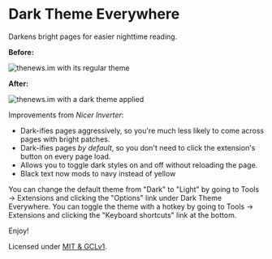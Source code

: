 # Dark Theme Everywhere

Darkens bright pages for easier nighttime reading.

**Before:**

![thenews.im with its regular theme](./before.png)

**After:**

![thenews.im with a dark theme applied](./after.png)

Improvements from _Nicer Inverter_:
 - Dark-ifies pages aggressively, so you're much less likely to come across pages with bright patches.
 - Dark-ifies pages _by default_, so you don't need to click the extension's button on every page load.
 - Allows you to toggle dark styles on and off without reloading the page.
 - Black text now mods to navy instead of yellow

You can change the default theme from "Dark" to "Light" by going to Tools -> Extensions and clicking the "Options" link under Dark Theme Everywhere. You can toggle the theme with a hotkey by going to Tools -> Extensions and clicking the "Keyboard shortcuts" link at the bottom.

Enjoy!

Licensed under [MIT & GCLv1](./LICENSE.md).
